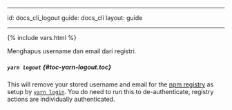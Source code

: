 * * *

id: docs_cli_logout guide: docs_cli layout: guide

* * *

{% include vars.html %}

<p class="lead">Menghapus username dan email dari registri.</p>

##### `yarn logout` [](#toc-yarn-logout){#toc-yarn-logout.toc}

This will remove your stored username and email for the [npm registry](https://www.npmjs.com/) as setup by [`yarn login`]({{url_base}}/docs/cli/login). You do need to run this to de-authenticate, registry actions are individually authenticated.